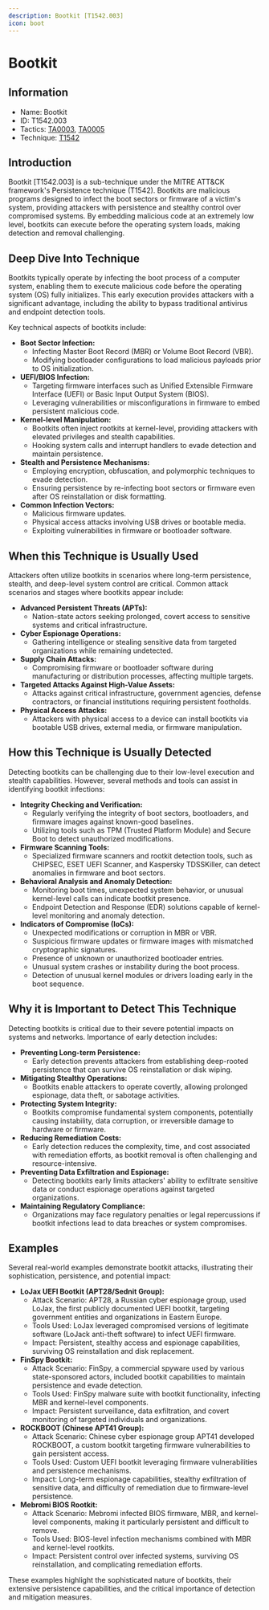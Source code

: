 ```yaml
---
description: Bootkit [T1542.003]
icon: boot
---
```


# Bootkit

## Information

* Name: Bootkit
* ID: T1542.003
* Tactics: [TA0003](../../ta0003/), [TA0005](../)
* Technique: [T1542](./)

## Introduction

Bootkit \[T1542.003] is a sub-technique under the MITRE ATT\&CK framework's Persistence technique (T1542). Bootkits are malicious programs designed to infect the boot sectors or firmware of a victim's system, providing attackers with persistence and stealthy control over compromised systems. By embedding malicious code at an extremely low level, bootkits can execute before the operating system loads, making detection and removal challenging.

## Deep Dive Into Technique

Bootkits typically operate by infecting the boot process of a computer system, enabling them to execute malicious code before the operating system (OS) fully initializes. This early execution provides attackers with a significant advantage, including the ability to bypass traditional antivirus and endpoint detection tools.

Key technical aspects of bootkits include:

* **Boot Sector Infection:**
  * Infecting Master Boot Record (MBR) or Volume Boot Record (VBR).
  * Modifying bootloader configurations to load malicious payloads prior to OS initialization.
* **UEFI/BIOS Infection:**
  * Targeting firmware interfaces such as Unified Extensible Firmware Interface (UEFI) or Basic Input Output System (BIOS).
  * Leveraging vulnerabilities or misconfigurations in firmware to embed persistent malicious code.
* **Kernel-level Manipulation:**
  * Bootkits often inject rootkits at kernel-level, providing attackers with elevated privileges and stealth capabilities.
  * Hooking system calls and interrupt handlers to evade detection and maintain persistence.
* **Stealth and Persistence Mechanisms:**
  * Employing encryption, obfuscation, and polymorphic techniques to evade detection.
  * Ensuring persistence by re-infecting boot sectors or firmware even after OS reinstallation or disk formatting.
* **Common Infection Vectors:**
  * Malicious firmware updates.
  * Physical access attacks involving USB drives or bootable media.
  * Exploiting vulnerabilities in firmware or bootloader software.

## When this Technique is Usually Used

Attackers often utilize bootkits in scenarios where long-term persistence, stealth, and deep-level system control are critical. Common attack scenarios and stages where bootkits appear include:

* **Advanced Persistent Threats (APTs):**
  * Nation-state actors seeking prolonged, covert access to sensitive systems and critical infrastructure.
* **Cyber Espionage Operations:**
  * Gathering intelligence or stealing sensitive data from targeted organizations while remaining undetected.
* **Supply Chain Attacks:**
  * Compromising firmware or bootloader software during manufacturing or distribution processes, affecting multiple targets.
* **Targeted Attacks Against High-Value Assets:**
  * Attacks against critical infrastructure, government agencies, defense contractors, or financial institutions requiring persistent footholds.
* **Physical Access Attacks:**
  * Attackers with physical access to a device can install bootkits via bootable USB drives, external media, or firmware manipulation.

## How this Technique is Usually Detected

Detecting bootkits can be challenging due to their low-level execution and stealth capabilities. However, several methods and tools can assist in identifying bootkit infections:

* **Integrity Checking and Verification:**
  * Regularly verifying the integrity of boot sectors, bootloaders, and firmware images against known-good baselines.
  * Utilizing tools such as TPM (Trusted Platform Module) and Secure Boot to detect unauthorized modifications.
* **Firmware Scanning Tools:**
  * Specialized firmware scanners and rootkit detection tools, such as CHIPSEC, ESET UEFI Scanner, and Kaspersky TDSSKiller, can detect anomalies in firmware and boot sectors.
* **Behavioral Analysis and Anomaly Detection:**
  * Monitoring boot times, unexpected system behavior, or unusual kernel-level calls can indicate bootkit presence.
  * Endpoint Detection and Response (EDR) solutions capable of kernel-level monitoring and anomaly detection.
* **Indicators of Compromise (IoCs):**
  * Unexpected modifications or corruption in MBR or VBR.
  * Suspicious firmware updates or firmware images with mismatched cryptographic signatures.
  * Presence of unknown or unauthorized bootloader entries.
  * Unusual system crashes or instability during the boot process.
  * Detection of unusual kernel modules or drivers loading early in the boot sequence.

## Why it is Important to Detect This Technique

Detecting bootkits is critical due to their severe potential impacts on systems and networks. Importance of early detection includes:

* **Preventing Long-term Persistence:**
  * Early detection prevents attackers from establishing deep-rooted persistence that can survive OS reinstallation or disk wiping.
* **Mitigating Stealthy Operations:**
  * Bootkits enable attackers to operate covertly, allowing prolonged espionage, data theft, or sabotage activities.
* **Protecting System Integrity:**
  * Bootkits compromise fundamental system components, potentially causing instability, data corruption, or irreversible damage to hardware or firmware.
* **Reducing Remediation Costs:**
  * Early detection reduces the complexity, time, and cost associated with remediation efforts, as bootkit removal is often challenging and resource-intensive.
* **Preventing Data Exfiltration and Espionage:**
  * Detecting bootkits early limits attackers' ability to exfiltrate sensitive data or conduct espionage operations against targeted organizations.
* **Maintaining Regulatory Compliance:**
  * Organizations may face regulatory penalties or legal repercussions if bootkit infections lead to data breaches or system compromises.

## Examples

Several real-world examples demonstrate bootkit attacks, illustrating their sophistication, persistence, and potential impact:

* **LoJax UEFI Bootkit (APT28/Sednit Group):**
  * Attack Scenario: APT28, a Russian cyber espionage group, used LoJax, the first publicly documented UEFI bootkit, targeting government entities and organizations in Eastern Europe.
  * Tools Used: LoJax leveraged compromised versions of legitimate software (LoJack anti-theft software) to infect UEFI firmware.
  * Impact: Persistent, stealthy access and espionage capabilities, surviving OS reinstallation and disk replacement.
* **FinSpy Bootkit:**
  * Attack Scenario: FinSpy, a commercial spyware used by various state-sponsored actors, included bootkit capabilities to maintain persistence and evade detection.
  * Tools Used: FinSpy malware suite with bootkit functionality, infecting MBR and kernel-level components.
  * Impact: Persistent surveillance, data exfiltration, and covert monitoring of targeted individuals and organizations.
* **ROCKBOOT (Chinese APT41 Group):**
  * Attack Scenario: Chinese cyber espionage group APT41 developed ROCKBOOT, a custom bootkit targeting firmware vulnerabilities to gain persistent access.
  * Tools Used: Custom UEFI bootkit leveraging firmware vulnerabilities and persistence mechanisms.
  * Impact: Long-term espionage capabilities, stealthy exfiltration of sensitive data, and difficulty of remediation due to firmware-level persistence.
* **Mebromi BIOS Rootkit:**
  * Attack Scenario: Mebromi infected BIOS firmware, MBR, and kernel-level components, making it particularly persistent and difficult to remove.
  * Tools Used: BIOS-level infection mechanisms combined with MBR and kernel-level rootkits.
  * Impact: Persistent control over infected systems, surviving OS reinstallation, and complicating remediation efforts.

These examples highlight the sophisticated nature of bootkits, their extensive persistence capabilities, and the critical importance of detection and mitigation measures.

